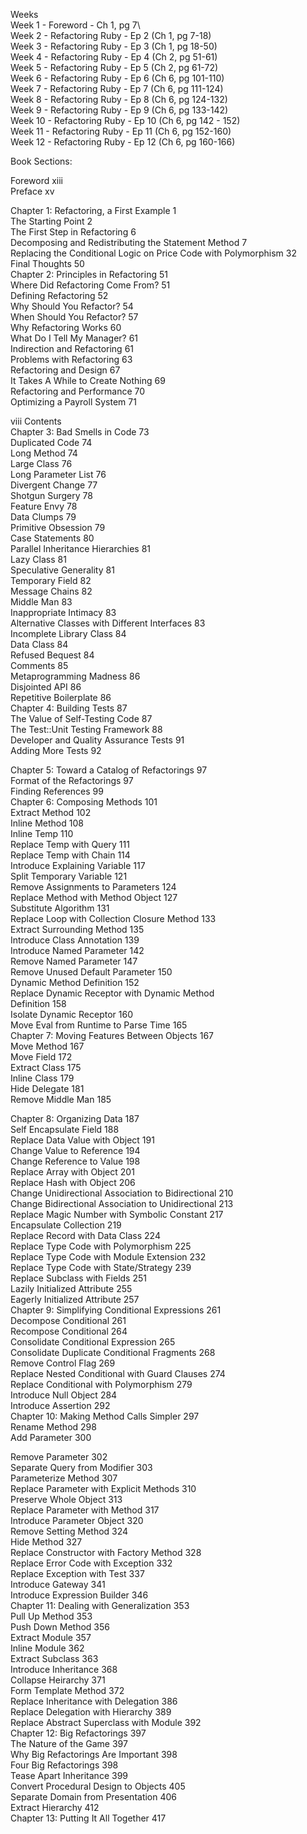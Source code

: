   
Weeks  
Week 1 - Foreword - Ch 1, pg 7\  
Week 2 - Refactoring Ruby - Ep 2 (Ch 1, pg 7-18)  
Week 3 - Refactoring Ruby - Ep 3 (Ch 1, pg 18-50)  
Week 4 - Refactoring Ruby - Ep 4 (Ch 2, pg 51-61)  
Week 5 - Refactoring Ruby - Ep 5 (Ch 2, pg 61-72)  
Week 6 - Refactoring Ruby - Ep 6 (Ch 6, pg 101-110)  
Week 7 - Refactoring Ruby - Ep 7 (Ch 6, pg 111-124)  
Week 8 - Refactoring Ruby - Ep 8 (Ch 6, pg 124-132)  
Week 9 - Refactoring Ruby - Ep 9 (Ch 6, pg 133-142)  
Week 10 - Refactoring Ruby - Ep 10 (Ch 6, pg 142 - 152)  
Week 11 - Refactoring Ruby - Ep 11 (Ch 6, pg 152-160)  
Week 12 - Refactoring Ruby - Ep 12 (Ch 6, pg 160-166)  
  
Book Sections:  
  
Foreword                                                                    xiii  
Preface                                                                       xv  
  
Chapter 1: Refactoring, a First Example                                        1  
The Starting Point                                                             2  
The First Step in Refactoring                                                  6  
Decomposing and Redistributing the Statement Method                            7  
Replacing the Conditional Logic on Price Code with Polymorphism               32  
Final Thoughts                                                                50  
Chapter 2: Principles in Refactoring                                          51  
Where Did Refactoring Come From?                                              51  
Defining Refactoring                                                          52  
Why Should You Refactor?                                                      54  
When Should You Refactor?                                                     57  
Why Refactoring Works                                                         60  
What Do I Tell My Manager?                                                    61  
Indirection and Refactoring                                                   61  
Problems with Refactoring                                                     63  
Refactoring and Design                                                        67  
It Takes A While to Create Nothing                                            69  
Refactoring and Performance                                                   70  
Optimizing a Payroll System                                                   71  
  
  
  
viii Contents  
Chapter 3: Bad Smells in Code                                                 73  
Duplicated Code                                                               74  
Long Method                                                                   74  
Large Class                                                                   76  
Long Parameter List                                                           76  
Divergent Change                                                              77  
Shotgun Surgery                                                               78  
Feature Envy                                                                  78  
Data Clumps                                                                   79  
Primitive Obsession                                                           79  
Case Statements                                                               80  
Parallel Inheritance Hierarchies                                              81  
Lazy Class                                                                    81  
Speculative Generality                                                        81  
Temporary Field                                                               82  
Message Chains                                                                82  
Middle Man                                                                    83  
Inappropriate Intimacy                                                        83  
Alternative Classes with Different Interfaces                                 83  
Incomplete Library Class                                                      84  
Data Class                                                                    84  
Refused Bequest                                                               84  
Comments                                                                      85  
Metaprogramming Madness                                                       86  
Disjointed API                                                                86    
Repetitive Boilerplate                                                        86    
Chapter 4: Building Tests                                                     87  
The Value of Self-Testing Code                                                87  
The Test::Unit Testing Framework                                              88  
Developer and Quality Assurance Tests                                         91  
Adding More Tests                                                             92  
  
Chapter 5: Toward a Catalog of Refactorings                                   97  
Format of the Refactorings                                                    97  
Finding References                                                            99  
Chapter 6: Composing Methods                                                 101  
Extract Method                                                               102  
Inline Method                                                                108  
Inline Temp                                                                  110  
Replace Temp with Query                                                      111  
Replace Temp with Chain                                                      114  
Introduce Explaining Variable                                                117  
Split Temporary Variable                                                     121  
Remove Assignments to Parameters                                             124  
Replace Method with Method Object                                            127  
Substitute Algorithm                                                         131  
Replace Loop with Collection Closure Method                                  133  
Extract Surrounding Method                                                   135  
Introduce Class Annotation                                                   139  
Introduce Named Parameter                                                    142  
Remove Named Parameter                                                       147  
Remove Unused Default Parameter                                              150  
Dynamic Method Definition                                                    152  
Replace Dynamic Receptor with Dynamic Method  
Definition                                                                   158  
Isolate Dynamic Receptor                                                     160  
Move Eval from Runtime to Parse Time                                         165  
Chapter 7: Moving Features Between Objects                                   167  
Move Method                                                                  167  
Move Field                                                                   172  
Extract Class                                                                175  
Inline Class                                                                 179  
Hide Delegate                                                                181  
Remove Middle Man                                                            185  
  
Chapter 8: Organizing Data                                                   187  
Self Encapsulate Field                                                       188  
Replace Data Value with Object                                               191  
Change Value to Reference                                                    194  
Change Reference to Value                                                    198  
Replace Array with Object                                                    201  
Replace Hash with Object                                                     206  
Change Unidirectional Association to Bidirectional                           210  
Change Bidirectional Association to Unidirectional                           213  
Replace Magic Number with Symbolic Constant                                  217  
Encapsulate Collection                                                       219  
Replace Record with Data Class                                               224  
Replace Type Code with Polymorphism                                          225  
Replace Type Code with Module Extension                                      232  
Replace Type Code with State/Strategy                                        239  
Replace Subclass with Fields                                                 251  
Lazily Initialized Attribute                                                 255  
Eagerly Initialized Attribute                                                257  
Chapter 9: Simplifying Conditional Expressions                               261  
Decompose Conditional                                                        261  
Recompose Conditional                                                        264  
Consolidate Conditional Expression                                           265  
Consolidate Duplicate Conditional Fragments                                  268  
Remove Control Flag                                                          269  
Replace Nested Conditional with Guard Clauses                                274  
Replace Conditional with Polymorphism                                        279  
Introduce Null Object                                                        284  
Introduce Assertion                                                          292  
Chapter 10: Making Method Calls Simpler                                      297  
Rename Method                                                                298  
Add Parameter                                                                300  
  
Remove Parameter                                                             302  
Separate Query from Modifier                                                 303  
Parameterize Method                                                          307  
Replace Parameter with Explicit Methods                                      310  
Preserve Whole Object                                                        313  
Replace Parameter with Method                                                317  
Introduce Parameter Object                                                   320  
Remove Setting Method                                                        324  
Hide Method                                                                  327  
Replace Constructor with Factory Method                                      328  
Replace Error Code with Exception                                            332  
Replace Exception with Test                                                  337  
Introduce Gateway                                                            341  
Introduce Expression Builder                                                 346  
Chapter 11: Dealing with Generalization                                      353  
Pull Up Method                                                               353  
Push Down Method                                                             356  
Extract Module                                                               357  
Inline Module                                                                362  
Extract Subclass                                                             363  
Introduce Inheritance                                                        368  
Collapse Heirarchy                                                           371  
Form Template Method                                                         372  
Replace Inheritance with Delegation                                          386  
Replace Delegation with Hierarchy                                            389  
Replace Abstract Superclass with Module                                      392  
Chapter 12: Big Refactorings                                                 397  
The Nature of the Game                                                       397  
Why Big Refactorings Are Important                                           398  
Four Big Refactorings                                                        398  
Tease Apart Inheritance                                                      399  
Convert Procedural Design to Objects                                         405  
Separate Domain from Presentation                                            406  
Extract Hierarchy                                                            412  
Chapter 13: Putting It All Together                                          417  
  
